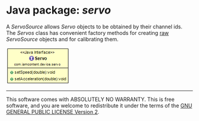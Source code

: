 # Java package: _servo_

A _ServoSource_ allows _Servo_ objects to be obtained by their channel ids. The _Servos_ class has convenient factory methods for creating [raw](com.iamcontent.device.servo.raw.md) _ServoSource_ objects and for calibrating them.

![Class Diagram](../uml/com.iamcontent.device.servo.png)

---

This software comes with ABSOLUTELY NO WARRANTY. This is free software, and you are welcome to redistribute it
under the terms of the [GNU GENERAL PUBLIC LICENSE Version 2](https://www.gnu.org/licenses/gpl-2.0.html).

